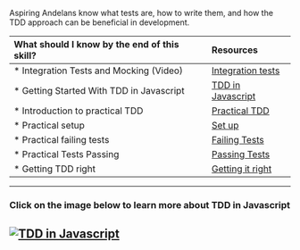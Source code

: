 Aspiring Andelans know what tests are, how to write them, and how the TDD approach can be beneficial in development.


| What should I know by the end of this skill?   |      Resources      |
|:-------------|:------------------|
| * Integration Tests and Mocking (Video)|[Integration tests](https://vimeo.com/222841047/41bdb11dd1)|
| * Getting Started With TDD in Javascript| [TDD in Javascript](https://medium.com/@bethqiang/the-absolute-beginners-guide-to-test-driven-development-with-a-practical-example-c39e73a11631) |
| * Introduction to practical TDD|[Practical TDD](https://vimeo.com/222848869/94dba67b78)|
| * Practical setup |[Set up](https://vimeo.com/222848869/94dba67b78)|
| * Practical failing tests| [Failing Tests](https://vimeo.com/222841262/a94a14da33) |
| * Practical Tests Passing |[Passing Tests](https://vimeo.com/222841048/dbc7f6714a) |
| * Getting TDD right | [Getting it right](https://blog.risingstack.com/getting-node-js-testing-and-tdd-right-node-js-at-scale) |


-------------
### **Click on the image below to learn more about TDD in Javascript**
[![TDD in Javascript](https://cdn-images-1.medium.com/max/1600/1*zHEayk2M9C-cbPEX0psk8g.png)](https://www.youtube.com/watch?v=6pYUzEduLyU, "TDD in Javascript")
-------------